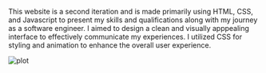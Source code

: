 This website is a second iteration and is made primarily using HTML, CSS, and Javascript to present my skills and qualifications along with my journey as a software engineer. I aimed to design a clean and visually apppealing interface to effectively communicate my experiences. I utilized CSS for styling and animation to enhance the overall user experience.

![plot](https://drive.google.com/file/d/1CmeJ2x019ziCrvkj8lJQP-YZdd80Adh-/view?usp=share_link)

